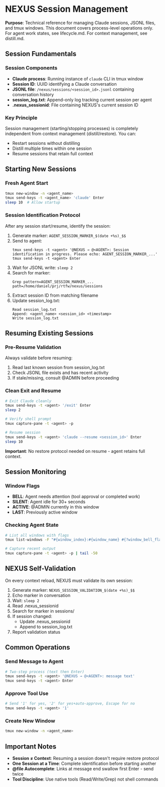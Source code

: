 # NEXUS Session Management

**Purpose**: Technical reference for managing Claude sessions, JSONL files, and tmux windows. This document covers process-level operations only. For agent work states, see lifecycle.md. For context management, see distill.md.

## Session Fundamentals

### Session Components
- **Claude process**: Running instance of `claude` CLI in tmux window
- **Session ID**: UUID identifying a Claude conversation
- **JSONL file**: `/nexus/sessions/<session_id>.jsonl` containing conversation history
- **session_log.txt**: Append-only log tracking current session per agent
- **.nexus_sessionid**: File containing NEXUS's current session ID

### Key Principle
Session management (starting/stopping processes) is completely independent from context management (distill/restore). You can:
- Restart sessions without distilling
- Distill multiple times within one session
- Resume sessions that retain full context

## Starting New Sessions

### Fresh Agent Start
```bash
tmux new-window -n <agent_name>
tmux send-keys -t <agent_name> 'claude' Enter
sleep 10  # Allow startup
```

### Session Identification Protocol
After any session start/resume, identify the session:

1. Generate marker: `AGENT_SESSION_MARKER_$(date +%s)_$$`
2. Send to agent: 
   ```
   tmux send-keys -t <agent> '@NEXUS → @<AGENT>: Session identification in progress. Please echo: AGENT_SESSION_MARKER_...'
   tmux send-keys -t <agent> Enter
   ```
3. Wait for JSONL write: `sleep 2`
4. Search for marker: 
   ```
   Grep pattern=AGENT_SESSION_MARKER_... path=/home/daniel/prj/rtfw/nexus/sessions
   ```
5. Extract session ID from matching filename
6. Update session_log.txt:
   ```
   Read session_log.txt
   Append: <agent_name> <session_id> <timestamp>
   Write session_log.txt
   ```

## Resuming Existing Sessions

### Pre-Resume Validation
Always validate before resuming:
1. Read last known session from session_log.txt
2. Check JSONL file exists and has recent activity
3. If stale/missing, consult @ADMIN before proceeding

### Clean Exit and Resume
```bash
# Exit Claude cleanly
tmux send-keys -t <agent> '/exit' Enter
sleep 2

# Verify shell prompt
tmux capture-pane -t <agent> -p

# Resume session
tmux send-keys -t <agent> 'claude --resume <session_id>' Enter
sleep 10
```

**Important**: No restore protocol needed on resume - agent retains full context.

## Session Monitoring

### Window Flags
- **BELL**: Agent needs attention (tool approval or completed work)
- **SILENT**: Agent idle for 30+ seconds
- **ACTIVE**: @ADMIN currently in this window
- **LAST**: Previously active window

### Checking Agent State
```bash
# List all windows with flags
tmux list-windows -F "#{window_index}:#{window_name} #{?window_bell_flag,BELL,} #{?window_silence_flag,SILENT,} #{?window_active_flag,ACTIVE,}"

# Capture recent output
tmux capture-pane -t <agent> -p | tail -50
```

## NEXUS Self-Validation

On every context reload, NEXUS must validate its own session:

1. Generate marker: `NEXUS_SESSION_VALIDATION_$(date +%s)_$$`
2. Echo marker in conversation
3. Wait: `sleep 2`
4. Read .nexus_sessionid
5. Search for marker in sessions/
6. If session changed:
   - Update .nexus_sessionid
   - Append to session_log.txt
7. Report validation status

## Common Operations

### Send Message to Agent
```bash
# Two-step process (text then Enter)
tmux send-keys -t <agent> '@NEXUS → @<AGENT>: message text'
tmux send-keys -t <agent> Enter
```

### Approve Tool Use
```bash
# Send '1' for yes, '2' for yes+auto-approve, Escape for no
tmux send-keys -t <agent> '1'
```

### Create New Window
```bash
tmux new-window -n <agent_name>
```

## Important Notes

- **Session ≠ Context**: Resuming a session doesn't require restore protocol
- **One Session at a Time**: Complete identification before starting another
- **@file Autocomplete**: Links at message end swallow first Enter - send twice
- **Tool Discipline**: Use native tools (Read/Write/Grep) not shell commands